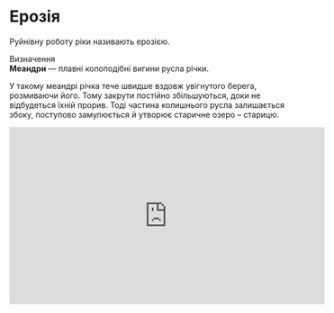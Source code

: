 # Ерозія

Руйнівну роботу ріки називають <span class="p1">ерозією</span>.

<div class="eoz-wrap">
<span class="eoz">Визначення</span>
<div class="eoz-text">
<b>Меандри</b> — плавнi колоподiбнi вигини русла рiчки.
</div>
</div>

У такому меандрі річка тече швидше вздовж увігнутого берега, розмиваючи
його. Тому закрути постійно збільшуються, доки не відбудеться їхній
прорив. Тоді частина колишнього русла залишається збоку, поступово
замулюється й утворює старичне озеро – <span class="p1">старицю</span>.

<div class="fluidMedia">
<iframe align="center" width="560" height="315" src="https://www.youtube.com/embed/qyDXfqOAdSo" frameborder="0" allowfullscreen></iframe>
</div>
<div class="popup">
</div>

